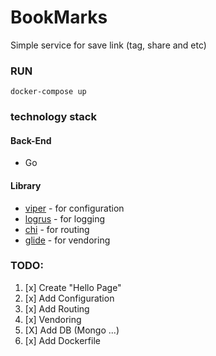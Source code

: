 # BookMarks

Simple service for save link (tag, share and etc)


### RUN

```
docker-compose up
```


### technology stack

#### Back-End

* Go

#### Library

+ [viper](github.com/spf13/viper) - for configuration
+ [logrus](github.com/Sirupsen/logrus) - for logging
+ [chi](github.com/pressly/chi) - for routing
+ [glide](github.com/Masterminds/glide) - for vendoring

### TODO:

1. [x] Create "Hello Page"
2. [x] Add Configuration
3. [x] Add Routing
4. [x] Vendoring
4. [X] Add DB (Mongo ...)
6. [x] Add Dockerfile
